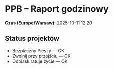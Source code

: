 # PPB – Raport godzinowy
**Czas (Europe/Warsaw):** 2025-10-11 12:20

## Status projektów
- Bezpieczny Pieszy — OK
- Zwolnij przy przejściu — OK
- Odblask ratuje życie — OK

